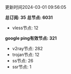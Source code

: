 更新时间2024-03-01 09:56:05

**总订阅: 35**
**总节点: 6031**
- vless节点: 12

**google ping有效节点: 321**
- v2ray节点: 282
- trojan节点: 12
- ss节点: 26
- ssr节点: 1
